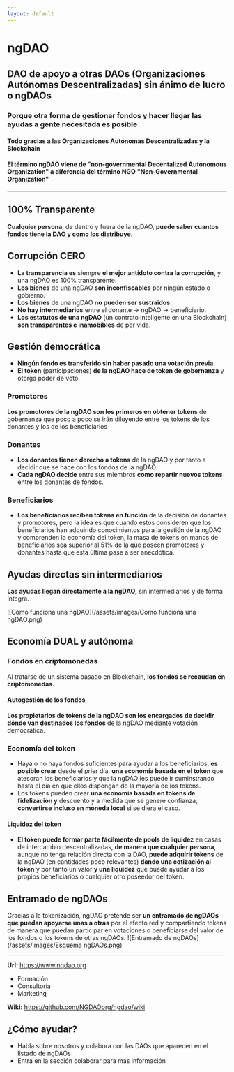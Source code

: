 ```yaml
---
layout: default
---
```


# ngDAO

## DAO de apoyo a otras DAOs (Organizaciones Autónomas Descentralizadas) sin ánimo de lucro o ngDAOs

### Porque otra forma de gestionar fondos y hacer llegar las ayudas a gente necesitada es posible
#### Todo gracias a las Organizaciones Autónomas Descentralizadas y la Blockchain
#### El término ngDAO viene de "non-governmental Decentalized Autonomous Organization" a diferencia del término NGO "Non-Governmental Organization"

-------------------

## 100% Transparente

**Cualquier persona**, de dentro y fuera de la ngDAO, **puede saber cuantos fondos tiene la DAO y como los distribuye.**

## Corrupción CERO

* **La transparencia es** siempre **el mejor antídoto contra la corrupción**, y una ngDAO es 100% transparente.
* **Los bienes** de una ngDAO **son inconfiscables** por ningún estado o gobierno.
* **Los bienes** de una ngDAO **no pueden ser sustraidos.**
* **No hay intermediarios** entre el donante -> ngDAO -> beneficiario.
* **Los estatutos de una ngDAO** (un contrato inteligente en una Blockchain) **son transparentes e inamobibles** de por vida.

## Gestión democrática

* **Ningún fondo es transferido sin haber pasado una votación previa.**
* **El token** (participaciones) **de la ngDAO hace de token de gobernanza** y otorga poder de voto.

### Promotores

**Los promotores de la ngDAO son los primeros en obtener tokens** de gobernanza que poco a poco se irán diluyendo entre los tokens de los donantes y los de los beneficiarios

### Donantes

* **Los donantes tienen derecho a tokens** de la ngDAO y por tanto a decidir que se hace con los fondos de la ngDAO.
* **Cada ngDAO decide** entre sus miembros **como repartir nuevos tokens** entre los donantes de fondos.

### Beneficiarios

* **Los beneficiarios reciben tokens en función** de la decisión de donantes y promotores, pero la idea es que cuando estos consideren que los beneficiarios han adquirido conocimientos para la gestión de la ngDAO y comprenden la economía del token, la masa de tokens en manos de beneficiarios sea superior al 51% de la que poseen promotores y donantes hasta que esta última pase a ser anecdótica.

## Ayudas directas sin intermediarios

**Las ayudas llegan directamente a la ngDAO,** sin intermediarios y de forma íntegra.

 ![Cómo funciona una ngDAO](/assets/images/Como funciona una ngDAO.png)

## Economía DUAL y autónoma

### Fondos en criptomonedas
  
  Al tratarse de un sistema basado en Blockchain, **los fondos se recaudan en criptomonedas.**
  
#### Autogestión de los fondos
  
  **Los propietarios de tokens de la ngDAO son los encargados de decidir dónde van destinados los fondos** de la ngDAO mediante votación democrática.
  
### Economía del token
  
  * Haya o no haya fondos suficientes para ayudar a los beneficiarios, **es posible crear** desde el prier día, **una economía basada en el token** que atesoran los beneficiarios y que la ngDAO les puede ir suminstrando hasta el día en que ellos dispongan de la mayoría de los tokens.
  * Los tokens pueden crear **una economía basada en tokens de fidelización y** descuento y a medida que se genere confianza, **convertirse incluso en moneda local** si se diera el caso.
  
#### Liquidez del token
  
  * **El token puede formar parte fácilmente de pools de liquidez** en casas de intercambio descentralizadas, **de manera que cualquier persona**, aunque no tenga relación directa con la DAO, **puede adquirir tokens** de la ngDAO (en cantidades poco relevantes) **dando una cotización al token** y por tanto un valor **y una liquidez** que puede ayudar a los propios beneficiarios o cualquier otro poseedor del token.
  
## Entramado de ngDAOs

  Gracias a la tokenización, ngDAO pretende ser **un entramado de ngDAOs que puedan apoyarse unas a otras** por el efecto red y compartiendo tokens de manera que puedan participar en votaciones o beneficiarse del valor de los fondos o los tokens de otras ngDAOs.
  ![Entramado de ngDAOs](/assets/images/Esquema ngDAOs.png)

--------------------

**Url:** <https://www.ngdao.org>

* Formación
* Consultoría
* Marketing

**Wiki:** <https://github.com/NGDAOorg/ngdao/wiki>

## ¿Cómo ayudar?

* Habla sobre nosotros y colabora con las DAOs que aparecen en el listado de ngDAOs
* Entra en la sección colaborar para más información

